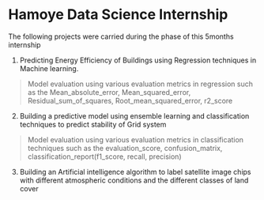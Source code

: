 # Hamoye Data Science Internship
The following projects were carried during the phase of this 5months internship

1. Predicting Energy Efficiency of Buildings using Regression techniques in Machine learning.
> Model evaluation using various evaluation metrics in regression such as the  Mean_absolute_error, Mean_squared_error, Residual_sum_of_squares, Root_mean_squared_error, r2_score 
2. Building a predictive model using ensemble learning and classification techniques to predict stability of Grid system
> Model evaluation using various evaluation metrics in classification techniques such as the evaluation_score, confusion_matrix, classification_report(f1_score, recall, precision)
3. Building an Artificial intelligence algorithm to label satellite image chips with different atmospheric conditions and the different classes of land cover
